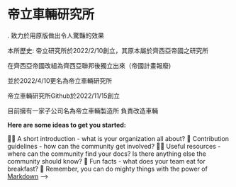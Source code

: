 # 帝立車輛研究所
. 致力於用原版做出令人驚豔的效果

本所歷史:
帝立研究所於2022/2/10創立，其原本屬於齊西亞帝國之研究所

在齊西亞帝國改組為齊西亞聯邦後獨立出來（帝國計畫報廢)

並於2022/4/10更名為帝立車輛研究所

帝立車輛研究所Github於2022/11/15創立

目前擁有一家子公司名為帝立車輛製造所 負責改造車輛

**Here are some ideas to get you started:**

🙋‍♀️ A short introduction - what is your organization all about?
🌈 Contribution guidelines - how can the community get involved?
👩‍💻 Useful resources - where can the community find your docs? Is there anything else the community should know?
🍿 Fun facts - what does your team eat for breakfast?
🧙 Remember, you can do mighty things with the power of [Markdown](https://docs.github.com/github/writing-on-github/getting-started-with-writing-and-formatting-on-github/basic-writing-and-formatting-syntax)
-->
